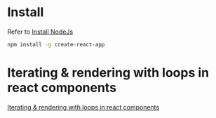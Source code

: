 <!-- TITLE: Reactjs -->

# Install
Refer to  [Install NodeJs](/javascript/nodejs#install) 

```sh
npm install -g create-react-app
```

# Iterating & rendering with loops in react components 
[Iterating & rendering with loops in react components](reactjs/iterating-rendering-with-loops-in-react-components)